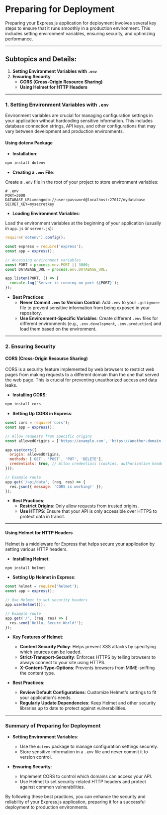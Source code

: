 # **Preparing for Deployment**

Preparing your Express.js application for deployment involves several key steps to ensure that it runs smoothly in a production environment. This includes setting environment variables, ensuring security, and optimizing performance.

---

## **Subtopics and Details:**

1. **Setting Environment Variables with `.env`**
2. **Ensuring Security**
   - **CORS (Cross-Origin Resource Sharing)**
   - **Using Helmet for HTTP Headers**

---

### **1. Setting Environment Variables with `.env`**

Environment variables are crucial for managing configuration settings in your application without hardcoding sensitive information. This includes database connection strings, API keys, and other configurations that may vary between development and production environments.

#### **Using dotenv Package**

- **Installation**:

```bash
npm install dotenv
```

- **Creating a `.env` File**:

Create a `.env` file in the root of your project to store environment variables:

```plaintext
# .env
PORT=3000
DATABASE_URL=mongodb://user:password@localhost:27017/mydatabase
SECRET_KEY=mysecretkey
```

- **Loading Environment Variables**:

Load the environment variables at the beginning of your application (usually in `app.js` or `server.js`):

```javascript
require('dotenv').config();

const express = require('express');
const app = express();

// Accessing environment variables
const PORT = process.env.PORT || 3000;
const DATABASE_URL = process.env.DATABASE_URL;

app.listen(PORT, () => {
  console.log(`Server is running on port ${PORT}`);
});
```

- **Best Practices**:
  - **Never Commit `.env` to Version Control**: Add `.env` to your `.gitignore` file to prevent sensitive information from being exposed in your repository.
  - **Use Environment-Specific Variables**: Create different `.env` files for different environments (e.g., `.env.development`, `.env.production`) and load them based on the environment.

---

### **2. Ensuring Security**

#### **CORS (Cross-Origin Resource Sharing)**

CORS is a security feature implemented by web browsers to restrict web pages from making requests to a different domain than the one that served the web page. This is crucial for preventing unauthorized access and data leaks.

- **Installing CORS**:

```bash
npm install cors
```

- **Setting Up CORS in Express**:

```javascript
const cors = require('cors');
const app = express();

// Allow requests from specific origins
const allowedOrigins = ['https://example.com', 'https://another-domain.com'];

app.use(cors({
  origin: allowedOrigins,
  methods: ['GET', 'POST', 'PUT', 'DELETE'],
  credentials: true, // Allow credentials (cookies, authorization headers)
}));

// Example route
app.get('/api/data', (req, res) => {
  res.json({ message: 'CORS is working!' });
});
```

- **Best Practices**:
  - **Restrict Origins**: Only allow requests from trusted origins.
  - **Use HTTPS**: Ensure that your API is only accessible over HTTPS to protect data in transit.

---

#### **Using Helmet for HTTP Headers**

Helmet is a middleware for Express that helps secure your application by setting various HTTP headers.

- **Installing Helmet**:

```bash
npm install helmet
```

- **Setting Up Helmet in Express**:

```javascript
const helmet = require('helmet');
const app = express();

// Use Helmet to set security headers
app.use(helmet());

// Example route
app.get('/', (req, res) => {
  res.send('Hello, Secure World!');
});
```

- **Key Features of Helmet**:
  - **Content Security Policy**: Helps prevent XSS attacks by specifying which sources can be loaded.
  - **Strict-Transport-Security**: Enforces HTTPS by telling browsers to always connect to your site using HTTPS.
  - **X-Content-Type-Options**: Prevents browsers from MIME-sniffing the content type.

- **Best Practices**:
  - **Review Default Configurations**: Customize Helmet's settings to fit your application's needs.
  - **Regularly Update Dependencies**: Keep Helmet and other security libraries up to date to protect against vulnerabilities.

---

### **Summary of Preparing for Deployment**

- **Setting Environment Variables**:
  - Use the `dotenv` package to manage configuration settings securely.
  - Store sensitive information in a `.env` file and never commit it to version control.

- **Ensuring Security**:
  - Implement CORS to control which domains can access your API.
  - Use Helmet to set security-related HTTP headers and protect against common vulnerabilities.

By following these best practices, you can enhance the security and reliability of your Express.js application, preparing it for a successful deployment to production environments.
